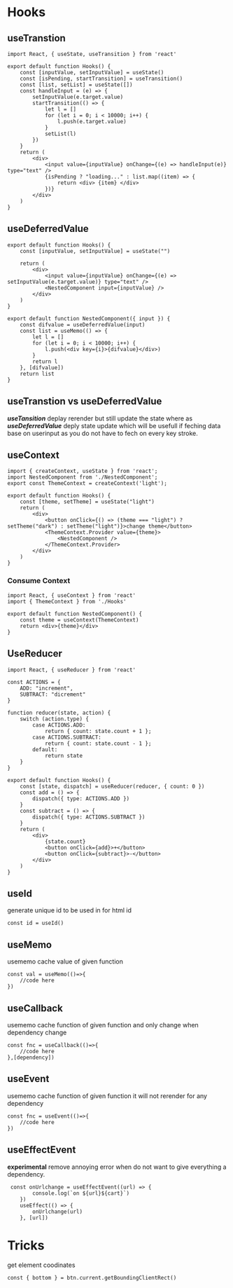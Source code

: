 # Hooks
## useTranstion
```
import React, { useState, useTransition } from 'react'

export default function Hooks() {
    const [inputValue, setInputValue] = useState()
    const [isPending, startTransition] = useTransition()
    const [list, setList] = useState([])
    const handleInput = (e) => {
        setInputValue(e.target.value)
        startTransition(() => {
            let l = []
            for (let i = 0; i < 10000; i++) {
                l.push(e.target.value)
            }
            setList(l)
        })
    }
    return (
        <div>
            <input value={inputValue} onChange={(e) => handleInput(e)} type="text" />
            {isPending ? "loading..." : list.map((item) => {
                return <div> {item} </div>
            })}
        </div>
    )
}
```
## useDeferredValue
```
export default function Hooks() {
    const [inputValue, setInputValue] = useState("")

    return (
        <div>
            <input value={inputValue} onChange={(e) => setInputValue(e.target.value)} type="text" />
            <NestedComponent input={inputValue} />
        </div>
    )
}
```
```
export default function NestedComponent({ input }) {
    const difvalue = useDeferredValue(input)
    const list = useMemo(() => {
        let l = []
        for (let i = 0; i < 10000; i++) {
            l.push(<div key={i}>{difvalue}</div>)
        }
        return l
    }, [difvalue])
    return list
}
```
## useTranstion vs useDeferredValue
***useTansition*** deplay rerender but still update the state where as ***useDeferredValue*** deply state update which will be usefull if feching data base on userinput as you do not have to fech on every key stroke.

## useContext
```
import { createContext, useState } from 'react';
import NestedComponent from './NestedComponent';
export const ThemeContext = createContext('light');

export default function Hooks() {
    const [theme, setTheme] = useState("light")
    return (
        <div>
            <button onClick={() => (theme === "light") ? setTheme("dark") : setTheme("light")}>change theme</button>
            <ThemeContext.Provider value={theme}>
                <NestedComponent />
            </ThemeContext.Provider>
        </div>
    )
}
```
### Consume Context
```
import React, { useContext } from 'react'
import { ThemeContext } from './Hooks'

export default function NestedComponent() {
    const theme = useContext(ThemeContext)
    return <div>{theme}</div>
}
```
## UseReducer
```
import React, { useReducer } from 'react'

const ACTIONS = {
    ADD: "increment",
    SUBTRACT: "dicrement"
}

function reducer(state, action) {
    switch (action.type) {
        case ACTIONS.ADD:
            return { count: state.count + 1 };
        case ACTIONS.SUBTRACT:
            return { count: state.count - 1 };
        default:
            return state
    }
}

export default function Hooks() {
    const [state, dispatch] = useReducer(reducer, { count: 0 })
    const add = () => {
        dispatch({ type: ACTIONS.ADD })
    }
    const subtract = () => {
        dispatch({ type: ACTIONS.SUBTRACT })
    }
    return (
        <div>
            {state.count}
            <button onClick={add}>+</button>
            <button onClick={subtract}>-</button>
        </div>
    )
}
```
## useId
generate unique id to be used in for html id 
```
const id = useId()
```
## useMemo
usememo cache value of given function 
```
const val = useMemo(()=>{
    //code here
})
```
## useCallback
usememo cache function of given function and only change when dependency change
```
const fnc = useCallback(()=>{
    //code here
},[dependency]) 
```
## useEvent
usememo cache function of given function it will not rerender for any dependency
```
const fnc = useEvent(()=>{
    //code here
})
```
## useEffectEvent
**experimental**
remove annoying error when do not want to give everything a dependency.
```
 const onUrlchange = useEffectEvent((url) => {
        console.log(`on ${url}${cart}`)
    })
    useEffect(() => {
        onUrlchange(url)
    }, [url])
```

# Tricks
get element coodinates
```
const { bottom } = btn.current.getBoundingClientRect()
```


